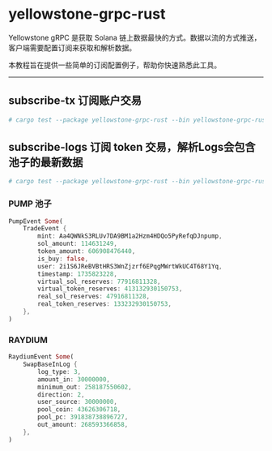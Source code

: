 # yellowstone-grpc-rust

Yellowstone gRPC 是获取 Solana 链上数据最快的方式。数据以流的方式推送，客户端需要配置订阅来获取和解析数据。

本教程旨在提供一些简单的订阅配置例子，帮助你快速熟悉此工具。

---

## subscribe-tx 订阅账户交易

``` bash
# cargo test --package yellowstone-grpc-rust --bin yellowstone-grpc-rust -- subscribe_tx::subscribe_tx_tests::test_subscribe_tx --exact --show-output
```

## subscribe-logs 订阅 token 交易，解析Logs会包含池子的最新数据

``` bash
# cargo test --package yellowstone-grpc-rust --bin yellowstone-grpc-rust -- subscribe_logs::subscribe_tx_tests --show-output
```

### PUMP 池子

``` rust
PumpEvent Some(
    TradeEvent {
        mint: Aa4QWNkS3RLUv7DA9BM1a2Hzm4HDQo5PyRefqDJnpump,
        sol_amount: 114631249,
        token_amount: 606908476440,
        is_buy: false,
        user: 2i1S6JReBVBtHRS3WnZjzrf6EPqgMWrtWkUC4T68Y1Yq,
        timestamp: 1735823228,
        virtual_sol_reserves: 77916811328,
        virtual_token_reserves: 413132930150753,
        real_sol_reserves: 47916811328,
        real_token_reserves: 133232930150753,
    },
)
```

### RAYDIUM

``` rust
RaydiumEvent Some(
    SwapBaseInLog {
        log_type: 3,
        amount_in: 30000000,
        minimum_out: 258187550602,
        direction: 2,
        user_source: 30000000,
        pool_coin: 43626306718,
        pool_pc: 391838738896727,
        out_amount: 268593366858,
    },
)
```

